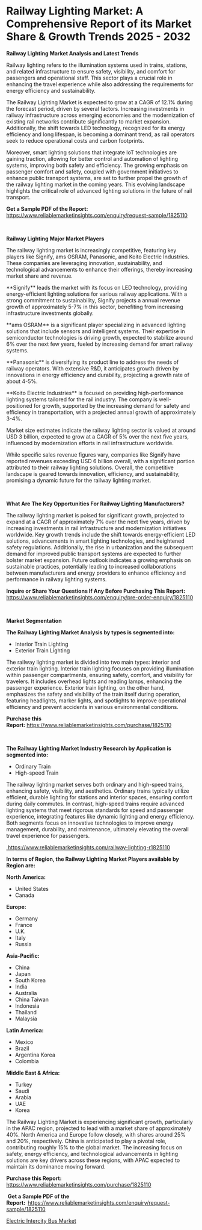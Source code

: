 <p><h1>Railway Lighting Market: A Comprehensive Report of its Market Share & Growth Trends 2025 - 2032</h1></p><p><strong>Railway Lighting Market Analysis and Latest Trends</strong></p>
<p><p>Railway lighting refers to the illumination systems used in trains, stations, and related infrastructure to ensure safety, visibility, and comfort for passengers and operational staff. This sector plays a crucial role in enhancing the travel experience while also addressing the requirements for energy efficiency and sustainability.</p><p>The Railway Lighting Market is expected to grow at a CAGR of 12.1% during the forecast period, driven by several factors. Increasing investments in railway infrastructure across emerging economies and the modernization of existing rail networks contribute significantly to market expansion. Additionally, the shift towards LED technology, recognized for its energy efficiency and long lifespan, is becoming a dominant trend, as rail operators seek to reduce operational costs and carbon footprints.</p><p>Moreover, smart lighting solutions that integrate IoT technologies are gaining traction, allowing for better control and automation of lighting systems, improving both safety and efficiency. The growing emphasis on passenger comfort and safety, coupled with government initiatives to enhance public transport systems, are set to further propel the growth of the railway lighting market in the coming years. This evolving landscape highlights the critical role of advanced lighting solutions in the future of rail transport.</p></p>
<p><strong>Get a Sample PDF of the Report:&nbsp;</strong> <a href="https://www.reliablemarketinsights.com/enquiry/request-sample/1825110?utm_campaign=2647&utm_medium=2&utm_source=Github&utm_content=ia&utm_term=30032025&utm_id=railway-lighting">https://www.reliablemarketinsights.com/enquiry/request-sample/1825110</a></p>
<p>&nbsp;</p>
<p><strong>Railway Lighting Major Market Players</strong></p>
<p><p>The railway lighting market is increasingly competitive, featuring key players like Signify, ams OSRAM, Panasonic, and Koito Electric Industries. These companies are leveraging innovation, sustainability, and technological advancements to enhance their offerings, thereby increasing market share and revenue.</p><p>**Signify** leads the market with its focus on LED technology, providing energy-efficient lighting solutions for various railway applications. With a strong commitment to sustainability, Signify projects a annual revenue growth of approximately 5-7% in this sector, benefiting from increasing infrastructure investments globally.</p><p>**ams OSRAM** is a significant player specializing in advanced lighting solutions that include sensors and intelligent systems. Their expertise in semiconductor technologies is driving growth, expected to stabilize around 6% over the next few years, fueled by increasing demand for smart railway systems.</p><p>**Panasonic** is diversifying its product line to address the needs of railway operators. With extensive R&D, it anticipates growth driven by innovations in energy efficiency and durability, projecting a growth rate of about 4-5%.</p><p>**Koito Electric Industries** is focused on providing high-performance lighting systems tailored for the rail industry. The company is well-positioned for growth, supported by the increasing demand for safety and efficiency in transportation, with a projected annual growth of approximately 3-4%.</p><p>Market size estimates indicate the railway lighting sector is valued at around USD 3 billion, expected to grow at a CAGR of 5% over the next five years, influenced by modernization efforts in rail infrastructure worldwide.</p><p>While specific sales revenue figures vary, companies like Signify have reported revenues exceeding USD 6 billion overall, with a significant portion attributed to their railway lighting solutions. Overall, the competitive landscape is geared towards innovation, efficiency, and sustainability, promising a dynamic future for the railway lighting market.</p></p>
<p>&nbsp;</p>
<p><strong>What Are The Key Opportunities For Railway Lighting Manufacturers?</strong></p>
<p><p>The railway lighting market is poised for significant growth, projected to expand at a CAGR of approximately 7% over the next five years, driven by increasing investments in rail infrastructure and modernization initiatives worldwide. Key growth trends include the shift towards energy-efficient LED solutions, advancements in smart lighting technologies, and heightened safety regulations. Additionally, the rise in urbanization and the subsequent demand for improved public transport systems are expected to further bolster market expansion. Future outlook indicates a growing emphasis on sustainable practices, potentially leading to increased collaborations between manufacturers and energy providers to enhance efficiency and performance in railway lighting systems.</p></p>
<p><strong>Inquire or Share Your Questions If Any Before Purchasing This Report:</strong> <a href="https://www.reliablemarketinsights.com/enquiry/pre-order-enquiry/1825110?utm_campaign=2647&utm_medium=2&utm_source=Github&utm_content=ia&utm_term=30032025&utm_id=railway-lighting">https://www.reliablemarketinsights.com/enquiry/pre-order-enquiry/1825110</a></p>
<p>&nbsp;</p>
<p><strong>Market Segmentation</strong></p>
<p><strong>The Railway Lighting Market Analysis by types is segmented into:</strong></p>
<p><ul><li>Interior Train Lighting</li><li>Exterior Train Lighting</li></ul></p>
<p><p>The railway lighting market is divided into two main types: interior and exterior train lighting. Interior train lighting focuses on providing illumination within passenger compartments, ensuring safety, comfort, and visibility for travelers. It includes overhead lights and reading lamps, enhancing the passenger experience. Exterior train lighting, on the other hand, emphasizes the safety and visibility of the train itself during operation, featuring headlights, marker lights, and spotlights to improve operational efficiency and prevent accidents in various environmental conditions.</p></p>
<p><strong>Purchase this Report:&nbsp;</strong><a href="https://www.reliablemarketinsights.com/purchase/1825110?utm_campaign=2647&utm_medium=2&utm_source=Github&utm_content=ia&utm_term=30032025&utm_id=railway-lighting">https://www.reliablemarketinsights.com/purchase/1825110</a></p>
<p>&nbsp;</p>
<p><strong>The Railway Lighting Market Industry Research by Application is segmented into:</strong></p>
<p><ul><li>Ordinary Train</li><li>High-speed Train</li></ul></p>
<p><p>The railway lighting market serves both ordinary and high-speed trains, enhancing safety, visibility, and aesthetics. Ordinary trains typically utilize efficient, durable lighting for stations and interior spaces, ensuring comfort during daily commutes. In contrast, high-speed trains require advanced lighting systems that meet rigorous standards for speed and passenger experience, integrating features like dynamic lighting and energy efficiency. Both segments focus on innovative technologies to improve energy management, durability, and maintenance, ultimately elevating the overall travel experience for passengers.</p></p>
<p><a href="https://www.reliablemarketinsights.com/railway-lighting-r1825110?utm_campaign=2647&utm_medium=2&utm_source=Github&utm_content=ia&utm_term=30032025&utm_id=railway-lighting">&nbsp;https://www.reliablemarketinsights.com/railway-lighting-r1825110</a></p>
<p><strong>In terms of Region, the Railway Lighting Market Players available by Region are:</strong></p>
<p>
    <p> <strong> North America: </strong>
        <ul>
            <li>United States</li>
            <li>Canada</li>
        </ul>
        </p> 
    <p> <strong> Europe: </strong>
        <ul>
            <li>Germany</li>
            <li>France</li>
            <li>U.K.</li>
            <li>Italy</li>
            <li>Russia</li>
        </ul>
        </p> 
    <p> <strong> Asia-Pacific: </strong>
        <ul>
            <li>China</li>
            <li>Japan</li>
            <li>South Korea</li>
            <li>India</li>
            <li>Australia</li>
            <li>China Taiwan</li>
            <li>Indonesia</li>
            <li>Thailand</li>
            <li>Malaysia</li>
        </ul>
        </p> 
    <p> <strong> Latin America: </strong>
        <ul>
            <li>Mexico</li>
            <li>Brazil</li>
            <li>Argentina Korea</li>
            <li>Colombia</li>
        </ul>
        </p> 
    <p> <strong> Middle East & Africa: </strong>
        <ul>
            <li>Turkey</li>
            <li>Saudi</li>
            <li>Arabia</li>
            <li>UAE</li>
            <li>Korea</li>
        </ul>
    </p>
    </p>
<p><p>The Railway Lighting Market is experiencing significant growth, particularly in the APAC region, projected to lead with a market share of approximately 40%. North America and Europe follow closely, with shares around 25% and 20%, respectively. China is anticipated to play a pivotal role, contributing roughly 15% to the global market. The increasing focus on safety, energy efficiency, and technological advancements in lighting solutions are key drivers across these regions, with APAC expected to maintain its dominance moving forward.</p></p>
<p><strong>Purchase this Report: </strong><a href="https://www.reliablemarketinsights.com/purchase/1825110?utm_campaign=2647&utm_medium=2&utm_source=Github&utm_content=ia&utm_term=30032025&utm_id=railway-lighting">https://www.reliablemarketinsights.com/purchase/1825110</a></p>
<p>&nbsp;<strong>Get a Sample PDF of the Report:&nbsp;&nbsp;</strong><a href="https://www.reliablemarketinsights.com/enquiry/request-sample/1825110?utm_campaign=2647&utm_medium=2&utm_source=Github&utm_content=ia&utm_term=30032025&utm_id=railway-lighting">https://www.reliablemarketinsights.com/enquiry/request-sample/1825110</a></p>
<p><strong></strong></p>
<p><p><a href="https://github.com/boitafbg/Market-Research-Report-List-1/blob/main/electric-intercity-bus-market.md?utm_campaign=2647&utm_medium=2&utm_source=Github&utm_content=ia&utm_term=30032025&utm_id=railway-lighting">Electric Intercity Bus Market</a></p></p>